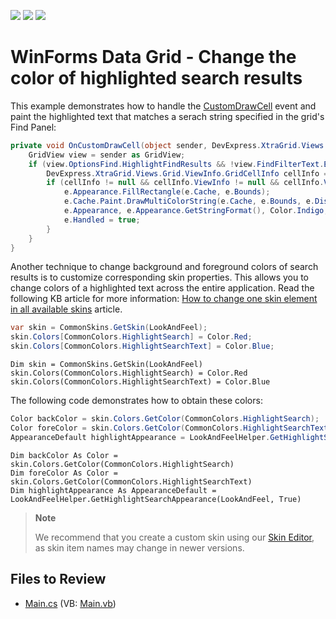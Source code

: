 <!-- default badges list -->
![](https://img.shields.io/endpoint?url=https://codecentral.devexpress.com/api/v1/VersionRange/128626022/19.1.3%2B)
[![](https://img.shields.io/badge/Open_in_DevExpress_Support_Center-FF7200?style=flat-square&logo=DevExpress&logoColor=white)](https://supportcenter.devexpress.com/ticket/details/E3260)
[![](https://img.shields.io/badge/📖_How_to_use_DevExpress_Examples-e9f6fc?style=flat-square)](https://docs.devexpress.com/GeneralInformation/403183)
<!-- default badges end -->

# WinForms Data Grid - Change the color of highlighted search results

This example demonstrates how to handle the [CustomDrawCell](https://docs.devexpress.com/WindowsForms/DevExpress.XtraGrid.Views.Grid.GridView.CustomDrawCell) event and paint the highlighted text that matches a serach string specified in the grid's Find Panel:

```csharp
private void OnCustomDrawCell(object sender, DevExpress.XtraGrid.Views.Base.RowCellCustomDrawEventArgs e) {
    GridView view = sender as GridView;
    if (view.OptionsFind.HighlightFindResults && !view.FindFilterText.Equals(string.Empty)) {
        DevExpress.XtraGrid.Views.Grid.ViewInfo.GridCellInfo cellInfo = ((DevExpress.XtraGrid.Views.Grid.ViewInfo.GridCellInfo)e.Cell);
        if (cellInfo != null && cellInfo.ViewInfo != null && cellInfo.ViewInfo.HasMatchedString) {
            e.Appearance.FillRectangle(e.Cache, e.Bounds);                     
            e.Cache.Paint.DrawMultiColorString(e.Cache, e.Bounds, e.DisplayText, cellInfo.ViewInfo.MatchedRanges,
            e.Appearance, e.Appearance.GetStringFormat(), Color.Indigo, Color.LightSlateGray, true);
            e.Handled = true;
        }
    }
}
```

Another technique to change background and foreground colors of search results is to customize corresponding skin properties. This allows you to change colors of a highlighted text across the entire application. Read the following KB article for more information: [How to change one skin element in all available skins](https://www.devexpress.com/Support/Center/Question/Details/K18374) article.

```C#
var skin = CommonSkins.GetSkin(LookAndFeel);
skin.Colors[CommonColors.HighlightSearch] = Color.Red;
skin.Colors[CommonColors.HighlightSearchText] = Color.Blue;
```

```VB.NET
Dim skin = CommonSkins.GetSkin(LookAndFeel)
skin.Colors(CommonColors.HighlightSearch) = Color.Red
skin.Colors(CommonColors.HighlightSearchText) = Color.Blue
```

The following code demonstrates how to obtain these colors:

```C#
Color backColor = skin.Colors.GetColor(CommonColors.HighlightSearch);
Color foreColor = skin.Colors.GetColor(CommonColors.HighlightSearchText);
AppearanceDefault highlightAppearance = LookAndFeelHelper.GetHighlightSearchAppearance(LookAndFeel, true);
```

```VB.NET
Dim backColor As Color = skin.Colors.GetColor(CommonColors.HighlightSearch)
Dim foreColor As Color = skin.Colors.GetColor(CommonColors.HighlightSearchText)
Dim highlightAppearance As AppearanceDefault = LookAndFeelHelper.GetHighlightSearchAppearance(LookAndFeel, True)
```

> **Note**
>
> We recommend that you create a custom skin using our [Skin Editor](https://docs.devexpress.com/SkinEditor/2547/create-new-skins), as skin item names may change in newer versions.


## Files to Review

* [Main.cs](./CS/WindowsApplication3/Main.cs) (VB: [Main.vb](./VB/WindowsApplication3/Main.vb))
